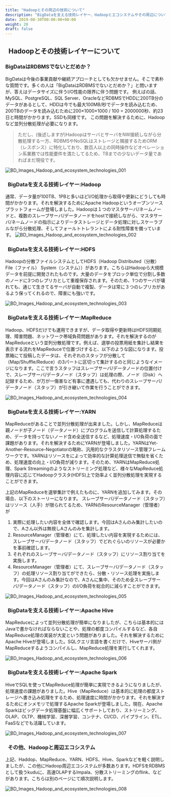 ```yaml
---
title: "Hadoopとその周辺の技術について"
description: "BigDataを支える技術レイヤー、Hadoopとエコシステムやその周辺についてを説明します。"
date: 2019-08-30T00:00:00+00:00
weight: 20
draft: false
---
```

<!-- descriptionがコンテンツの前に表示されます -->

<!-- コンテンツを書くときはこの下に記載ください -->

## &nbsp; Hadoopとその技術レイヤーについて

### BigDataはRDBMSでないとだめか？
BigDataは今後の事業貢献や継続アプローチとしても欠かせません。そこで素朴な質問です。多くの人は「BigDataはRDBMSでないとだめか？」と問いますが、答えはデータサイズに伴うI/O性能の限界に伴う問題です。
例えばの話、MySQL、PostgreSQL、SQL Server、OracleなどRDBMSでHDDに200TB分のデータがあるとして、HDDは今でも最大100MB/秒でデータを読み込むため、200TBのデータを読み込むために200×1000×1000 / 100 = 2000000秒、約23日と時間がかかります。SSDも同様です。
この問題を解決するために、Hadoopなど並列分散処理が必要になります。
>ただし、(後述しますが)HadoopはサーバとサーバをNW接続しながら分散処理する一方、RDBMSやNoSQLはストレージと隣接するためORM（レスポンス）に特化しており、数百人以上の同時操作などオペレーション系業務では性能要件を満たしてるため、TBまでの少ないデータ量であればまだ現役です。

![BD_Images_Hadoop_and_ecosystem_technologies_001](../static_images/BD_Images_Hadoop_and_ecosystem_technologies_001.png)
<br>


### &nbsp; BigDataを支える技術レイヤー:Hadoop
通常、データ量が100TB、1PBと多いほどI/O処理から取得や更新にどうしても時間がかかります。それを解決するためにApache Hadoopというオープンソースプラットフォームが登場しました。Hadoopは１つのマスタサーバ/ネームノードと、複数のスレーブサーバ/データノードをhostで接続しながら、マスタサーバ/ネームノードの指示によりデータストレージとデータ処理に対しスケーラブルながら分散処理、そしてフォールトトレラントによる耐性障害を備っています。
![BD_Images_Hadoop_and_ecosystem_technologies_002](../static_images/BD_Images_Hadoop_and_ecosystem_technologies_002.png)
<br>

### &nbsp; BigDataを支える技術レイヤー:HDFS
Hadoopの分散ファイルシステムとしてHDFS（Hadoop Distributed（分散） File（ファイル） System（システム））があります。こちらはHadoopら大規模データを前提に開発されたものです。大量のデータをブロック単位で分割し多数のノードに3つのレプリカとして重複保存されます。そのため、1つのサーバが壊れても、通じて生きてるサーバが自動で複製、データは常に３つのレプリカがあるよう保ってくれるので、障害にも強いです。

![BD_Images_Hadoop_and_ecosystem_technologies_003](../static_images/BD_Images_Hadoop_and_ecosystem_technologies_003.png)
<br>


### &nbsp; BigDataを支える技術レイヤー:MapReduce
Hadoop、HDFSだけでも運用できますが、データ取得や更新時はHDFS同期処理、障害問題、ネットワーク帯域負荷問題があります。それを解決するのがMapReduceという並列分散処理です。例えば、選挙の投票用紙を集計し結果を表示する流れをMapReduceで位置づけすると、以下のような図になります。投票箱にて投稿したデータは、それぞれのスタッフが分散して（Map/Shuffle/Reduce）の3パートに区切って集計するのと同じようなイメージになります。ここで言うスタッフはスレーブサーバ/データノードの位置付けで、スレーブサーバ/データノード（スタッフ）は処理の際、ノード（Disk）へ記録するため、が万が一傷害など有事に遭遇しても、代わりのスレーブサーバ/データノード（スタッフ）が引き継いて作業を行うことができます。

![BD_Images_Hadoop_and_ecosystem_technologies_004](../static_images/BD_Images_Hadoop_and_ecosystem_technologies_004.png)
<br>

### &nbsp; BigDataを支える技術レイヤー:YARN
MapReduceがあることで並列分散処理が出来ました。しかし、MapReduceは親ノードが子ノード（データノード）にプログラムを送信して計算処理するため、データを持ってないノード含め全送信するなど、処理速度・I/O負荷の面で課題があります。それを解決するためにYARNが登場しました。YARNはYet-Another-Resource-Negotiatorの略称、汎用的なクラスタリソース管理フレームワークです。YARNはリソースをによって効率的な計算処理送信で無駄を省くため、処理速度の向上・I/O負荷が減ります。そのため、YARNはMapReduce処理、Spark Streamingのようなストリーミング処理など、様々なMapReduce処理内容に応じてHadoopクラスタ(HDFS)上で効率よく並列分散処理を実現することができます。

上記のMapReduceを選挙集計で例えたものに、YARNを追加してみます。その場合、以下のストーリーになります。
スレーブサーバ/データノード（スタッフ）はリソース（人手）が限られてるため、YARNのResourceManager（管理者）が
1. 実際に処理したい内容を全体で確認します。今回はAさんのみ集計したいので、Aさん以外は無視しAさんのみを集計します。
2. ResourceManager（管理者）にて、処理したい内容を実現するためには、スレーブサーバ/データノード（スタッフ）でどれぐらいのリソースが必要かを事前確認します。
3. それぞれのスレーブサーバ/データノード（スタッフ）にリソース割り当てを実施します。
4. ResourceManager（管理者）にて、スレーブサーバ/データノード（スタッフ）の処理リソース割り当てができたら、分散・リソース処理を実施します。今回はAさんのみ集計なので、Aさんに集中、そのため全スレーブサーバ/データノード（スタッフ）のI/O負荷を総合的に減らすことができます。


![BD_Images_Hadoop_and_ecosystem_technologies_005](../static_images/BD_Images_Hadoop_and_ecosystem_technologies_005.png)
<br>


### &nbsp; BigDataを支える技術レイヤー:Apache Hive
MapReduceによって並列分散処理が簡単になりましたが、こちらは基本的にはJavaで書かなければならないことや、処理の都度コンパイルするなど、各自MapReduce処理の実装が大変という問題がありました。それを解決するためにApache Hiveが登場しました。SQLクエリ言語を書くだけで、Hiveサーバ側がMapReduceするようコンパイルし、MapReduce処理を実行してくれます。

![BD_Images_Hadoop_and_ecosystem_technologies_006](../static_images/BD_Images_Hadoop_and_ecosystem_technologies_006.png)
<br>


### &nbsp; BigDataを支える技術レイヤー:Apache Spark
HiveでSQLを使ってMapReduce処理が簡単に実現できるようになりましたが、処理速度の課題がありました。Hive（MapReduce）は基本的に処理の都度ストレージへ書き込み処理をするため、処理速度に時間がかかります。それを解決するためにオンメモリで処理するApache Sparkが登場しました。現在、Apache Sparkはビッグデータ処理基盤に幅広くサポートしており、ストリーミング、OLAP、OLTP、機械学習、深層学習、コンテナ、CI/CD、パイプライン、ETL、FaaSなどでも活躍しています。

![BD_Images_Hadoop_and_ecosystem_technologies_007](../static_images/BD_Images_Hadoop_and_ecosystem_technologies_007.png)
<br>


### &nbsp; その他、Hadoopと周辺エコシステム
上記、Haddop、MapReduce、YARN、HDFS、Hive、Sparkなどを軽く説明しましたが、この他にHadoop周辺エコシステムが多数あります。HDFSをRDBMSとして扱うkuduに、高速OLAPするImpala、分散ストリーミングのflink、などがあります。こちらは別のページにて順次説明します。

![BD_Images_Hadoop_and_ecosystem_technologies_008](../static_images/BD_Images_Hadoop_and_ecosystem_technologies_008.png)
<br>



